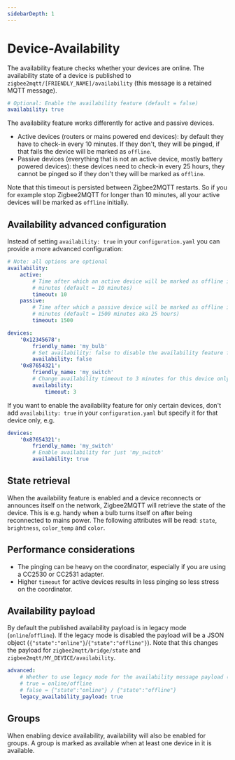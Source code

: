 ```yaml
---
sidebarDepth: 1
---
```


# Device-Availability

The availability feature checks whether your devices are online. The availability state of a device is published
to `zigbee2mqtt/[FRIENDLY_NAME]/availability` (this message is a retained MQTT message).

```yaml
# Optional: Enable the availability feature (default = false)
availability: true
```

The availability feature works differently for active and passive devices.

-   Active devices (routers or mains powered end devices): by default they have to check-in every 10 minutes. If they
    don't, they will be pinged, if that fails the device will be marked as `offline`.
-   Passive devices (everything that is not an active device, mostly battery powered devices): these devices need to
    check-in every 25 hours, they cannot be pinged so if they don't they will be marked as `offline`.

Note that this timeout is persisted between Zigbee2MQTT restarts. So if you for example stop Zigbee2MQTT for longer than 10
minutes, all your active devices will be marked as `offline` initially.

## Availability advanced configuration

Instead of setting `availability: true` in your `configuration.yaml` you can provide a more advanced configuration:

```yaml
# Note: all options are optional
availability:
    active:
        # Time after which an active device will be marked as offline in
        # minutes (default = 10 minutes)
        timeout: 10
    passive:
        # Time after which a passive device will be marked as offline in
        # minutes (default = 1500 minutes aka 25 hours)
        timeout: 1500

devices:
    '0x12345678':
        friendly_name: 'my_bulb'
        # Set availability: false to disable the availability feature for a specific device
        availability: false
    '0x87654321':
        friendly_name: 'my_switch'
        # Change availability timeout to 3 minutes for this device only
        availability:
            timeout: 3
```

If you want to enable the availability feature for only certain devices, don't add `availability: true` in
your `configuration.yaml` but specify it for that device only, e.g.

```yaml
devices:
    '0x87654321':
        friendly_name: 'my_switch'
        # Enable availability for just 'my_switch'
        availability: true
```

## State retrieval

When the availability feature is enabled and a device reconnects or announces itself on the network, Zigbee2MQTT will retrieve the
state of the device. This is e.g. handy when a bulb turns itself on after being reconnected to mains power. The
following attributes will be read: `state`, `brightness`, `color_temp` and `color`.

## Performance considerations

-   The pinging can be heavy on the coordinator, especially if you are using a CC2530 or CC2531 adapter.
-   Higher `timeout` for active devices results in less pinging so less stress on the coordinator.

## Availability payload

By default the published availability payload is in legacy mode (`online`/`offline`). If the legacy mode is disabled the payload will be a JSON object (`{"state":"online"}`/`{"state":"offline"}`). Note that this changes the payload for `zigbee2mqtt/bridge/state` and `zigbee2mqtt/MY_DEVICE/availability`.

```yaml
advanced:
    # Whether to use legacy mode for the availability message payload (default: true)
    # true = online/offline
    # false = {"state":"online"} / {"state":"offline"}
    legacy_availability_payload: true
```

## Groups

When enabling device availability, availability will also be enabled for groups. A group is marked as available when at least one device in it is available.
